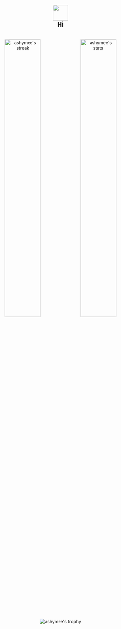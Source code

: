 <h2 align="center">
<img src="https://media.giphy.com/media/hvRJCLFzcasrR4ia7z/giphy.gif" width="50px">
<br/>
Hi
</h2>

<br/>

<div align="center">
  <img src="https://github-readme-streak-stats.herokuapp.com/?user=ashymee&theme=dark" width="48%" alt="ashymee's streak" />
  <img src="https://github-readme-stats.vercel.app/api?username=ashymee&show_icons=true&hide_border=true&theme=dark" width="48%" alt="ashymee's stats" />
  <img src="https://github-profile-trophy.vercel.app/?username=ashymee&rank=S,AAA,AA,A&theme=juicyfresh&margin-w=15&include_all_commits=true" alt="ashymee's trophy" />
</div>

